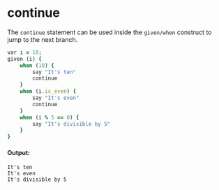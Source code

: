 # continue

The `continue` statement can be used inside the `given/when` construct to jump to the next branch.

```ruby
var i = 10;
given (i) {
    when (10) {
        say "It's ten"
        continue
    }
    when (i.is_even) {
        say "It's even"
        continue
    }
    when (i % 5 == 0) {
        say "It's divisible by 5"
    }
}
```

#### Output:

```
It's ten
It's even
It's divisible by 5
```
